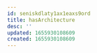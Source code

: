 ```yaml
---
id: seniskdlaty1ax1eaxs9ord
title: hasArchitecture
desc: ''
updated: 1655930108609
created: 1655930108609
---
```


